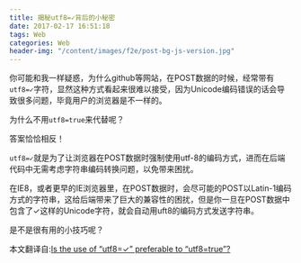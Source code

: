 ```yaml
---
title: 揭秘utf8=✓背后的小秘密
date: 2017-02-17 16:51:18
tags: Web
categories: Web
header-img: "/content/images/f2e/post-bg-js-version.jpg"
---
```


你可能和我一样疑惑，为什么github等网站，在POST数据的时候，经常带有`utf8=✓`字符，显然这种方式看起来很难以接受，因为Unicode编码错误的话会导致很多问题，毕竟用户的浏览器是不一样的。

为什么不用`utf8=true`来代替呢？

答案恰恰相反！

`utf8=✓`就是为了让浏览器在POST数据时强制使用utf-8的编码方式，进而在后端代码中无需考虑字符串编码转换问题，以免带来困扰。

在IE8，或者更早的IE浏览器里，在POST数据时，会尽可能的POST以Latin-1编码方式的字符串，这给后端带来了巨大的兼容性的困扰，但是你一旦在POST数据中包含了✓这样的Unicode字符，就会自动用uft8的编码方式发送字符串。

是不是很有用的小技巧呢？

本文翻译自:[Is the use of “utf8=✓” preferable to “utf8=true”?](http://softwareengineering.stackexchange.com/questions/168751/is-the-use-of-utf8-preferable-to-utf8-true)